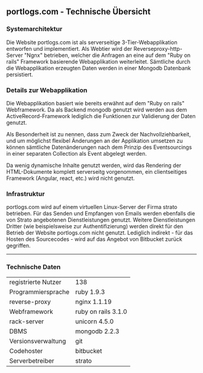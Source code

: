 ## portlogs.com - Technische Übersicht
### Systemarchitektur
Die Website portlogs.com ist als serverseitige 3-Tier-Webapplikation entworfen und implementiert. Als Webtier wird der Reverseproxy-http-Server "Ngnx" betrieben, welcher die Anfragen an eine auf dem "Ruby on rails" Framework basierende Webapplikation weiterleitet. Sämtliche durch die Webapplikation erzeugten Daten werden in einer Mongodb Datenbank persistiert.

###  Details zur Webapplikation
Die Webapplikation basiert wie bereits erwähnt auf dem "Ruby on rails" Webframework. Da als Backend mongodb genutzt wird werden aus dem ActiveRecord-Framework lediglich die Funktionen zur Validierung der Daten genutzt. 

Als Besonderheit ist zu nennen, dass zum Zweck der Nachvollziehbarkeit, und um möglichst flexibel Änderungen an der Applikation umsetzen zu können sämtliche Datenänderungen nach dem Prinzip des Eventsourcings in einer separaten Collection als Event abgelegt werden. 

Da wenig dynamische Inhalte genutzt werden, wird das Rendering der HTML-Dokumente komplett serverseitg vorgenommen, ein clientseitiges Framework (Angular, react, etc.) wird nicht genutzt.

### Infrastruktur
portlogs.com wird auf einem virtuellen Linux-Server der Firma strato betrieben. Für das Senden und Empfangen von Emails werden ebenfalls die von Strato angebotenen Dienstleistungen genutzt. Weitere Dienstleistungen Dritter (wie beispielsweise zur Authentifizierung) werden direkt für den Betrieb der Website portlogs.com nicht genutzt. Lediglich indirekt - für das Hosten des Sourcecodes - wird auf das Angebot von Bitbucket zurück gegriffen.

***

### Technische Daten
|                 |                 |
|---------------------|---------------------|
| registrierte Nutzer | 138                 |
| Programmiersprache  | ruby 1.9.3          |
| reverse-proxy       | nginx 1.1.19        |
| Webframework        | ruby on rails 3.1.0 |
| rack-server         | unicorn 4.5.0       |
| DBMS                | mongodb 2.2.3       |
| Versionsverwaltung  | git                 |
| Codehoster          | bitbucket           |
| Serverbetreiber     | strato              |
